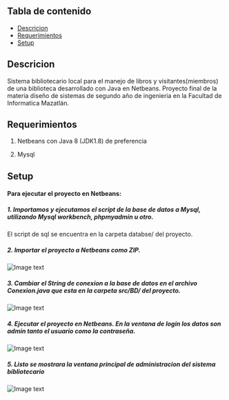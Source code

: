 ## Tabla de contenido

- [Descricion](#info)
- [Requerimientos](#requerimientos)
- [Setup](#setup)

## Descricion
Sistema bibliotecario local para el manejo de libros y visitantes(miembros) de una biblioteca desarrollado con Java en Netbeans.
Proyecto final de la materia diseño de sistemas de segundo año de ingenieria en la Facultad de Informatica Mazatlán.

## Requerimientos
1. Netbeans con Java 8 (JDK1.8) de preferencia

2. Mysql

## Setup

#### Para ejecutar el proyecto en Netbeans:

##### 1. Importamos y ejecutamos el script de la base de datos a Mysql, utilizando Mysql workbench, phpmyadmin u otro.
El script de sql se encuentra en la carpeta databse/ del proyecto.

##### 2. Importar el proyecto a Netbeans como ZIP.

![Image text](https://github.com/jfnua/sistema-bibliotecario/imgreadme/importar-zip-netbeans.png)

##### 3. Cambiar el String de conexion a la base de datos en el archivo Conexion.java que esta en la carpeta src/BD/ del proyecto.

![Image text](https://github.com/jfnua/sistema-bibliotecario/imgreadme/string-conexion-bd.png)

##### 4. Ejecutar el proyecto en Netbeans. En la ventana de login los datos son admin tanto el usuario como la contraseña.

![Image text](https://github.com/jfnua/sistema-bibliotecario/imgreadme/ventana-login.png)

##### 5. Listo se mostrara la ventana principal de administracion del sistema bibliotecario

![Image text](https://github.com/jfnua/sistema-bibliotecario/imgreadme/ventana-principal.png)
